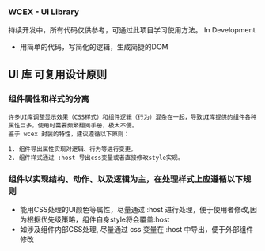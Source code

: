 ### WCEX - Ui Library
持续开发中，所有代码仅供参考，可通过此项目学习使用方法。
In Development

- 用简单的代码，写简化的逻辑，生成简捷的DOM

## UI 库 可复用设计原则

### 组件属性和样式的分离
    许多UI库调整显示效果（CSS样式）和组件逻辑（行为）混杂在一起，导致UI库提供的组件各种属性巨多，使用时需要频繁翻阅手册，极大不便。
    鉴于 wcex 封装的特性，建议遵循以下原则：
    
    1. 组件导出属性实现对逻辑、行为等进行变更。
    2. 组件样式通过 :host 导出css变量或者直接修改style实现。

### 组件以实现结构、动作、以及逻辑为主，在处理样式上应遵循以下规则
- 能用CSS处理的UI颜色等属性，尽量通过 :host 进行处理，便于使用者修改,因为根据优先级策略，组件自身style将会覆盖:host
- 如涉及组件内部CSS处理, 尽量通过 css 变量在 :host 中导出，便于外部组件修改
